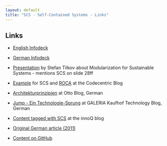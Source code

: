 ```yaml
---
layout: default
title: "SCS - Self-Contained Systems - Links"
---
```


Links
---

* [English Infodeck](https://speakerdeck.com/rstrangh/self-contained-systems-1)

* [German Infodeck](https://speakerdeck.com/rstrangh/self-contained-systems-german)

* [Presentation](https://www.innoq.com/en/talks/2014/12/talk-microservices-modularization-softwarearchitecture-berlin/)
 by Stefan Tilkov about Modularization for Sustainable Systems -
 mentions SCS on slide 28ff

* [Example](https://blog.codecentric.de/en/2015/01/self-contained-systems-roca-complete-example-using-spring-boot-thymeleaf-bootstrap/)
  for SCS and [ROCA](http://roca-style.org) at the Codecentric Blog

* [Architekturprinzipien](http://dev.otto.de/2013/04/14/architekturprinzipien-2/)
  at Otto Blog, German

* [Jump - Ein Technologie-Sprung](http://galeria-kaufhof.github.io/general/2014/09/20/jump-ein-technologiesprung-bei-galeria-kaufhof/)
  at GALERIA Kaufhof Technology Blog, German

* [Content tagged with SCS](https://www.innoq.com/en/timeline/?tag=scs) at the innoQ blog

* [Original German article (2011)](https://www.innoq.com/de/links/softwarearchitektur-im-grossen/)

* [Content on GitHub](https://github.com/innoq/SCS)

